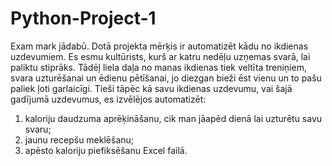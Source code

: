 # Python-Project-1
Exam mark jādabū.
Dotā projekta mērķis ir automatizēt kādu no ikdienas uzdevumiem. Es esmu kultūrists, kurš ar katru nedēļu uzņemas svarā, lai paliktu stiprāks. Tādēļ liela daļa no manas ikdienas tiek veltīta treniņiem, svara uzturēšanai un ēdienu pētīšanai, jo diezgan bieži ēst vienu un to pašu paliek ļoti garlaicīgi. Tieši tāpēc kā savu ikdienas uzdevumu, vai šajā gadījumā uzdevumus, es izvēlējos automatizēt:
1) kaloriju daudzuma aprēķināšanu, cik man jāapēd dienā lai uzturētu savu svaru;
2) jaunu recepšu meklēšanu;
3) apēsto kaloriju piefiksēšanu Excel failā.
 
